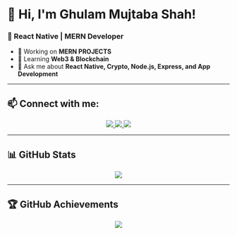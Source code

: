 # 👋 Hi, I'm Ghulam Mujtaba Shah!  
### 🚀 React Native | MERN Developer  

- 🔭 Working on **MERN PROJECTS**  
- 🌱 Learning **Web3 & Blockchain**  
- 💬 Ask me about **React Native, Crypto, Node.js, Express, and App Development**  

---

## 📫 **Connect with me:**  

<p align="center">
  <a href="https://www.linkedin.com/in/syed-mujtaba-shah-75b95a181/">
    <img src="https://img.shields.io/badge/LinkedIn-Connect-blue?style=for-the-badge&logo=linkedin" />
  </a>
  <a href="https://github.com/Bravestone01">
    <img src="https://img.shields.io/badge/GitHub-Follow-black?style=for-the-badge&logo=github" />
  </a>
  <a href="https://www.instagram.com/syedmujtaba_amjy/">
    <img src="https://img.shields.io/badge/Instagram-Follow-purple?style=for-the-badge&logo=instagram" />
  </a>
</p>

---

## 📊 **GitHub Stats**  

<p align="center">
  <img src="https://github-profile-summary-cards.vercel.app/api/cards/profile-details?username=Bravestone01&theme=dark" />
</p>

---

## 🏆 **GitHub Achievements**  
<p align="center">
  <img src="https://github-profile-trophy.vercel.app/?username=Bravestone01&theme=darkhub" />
</p>
